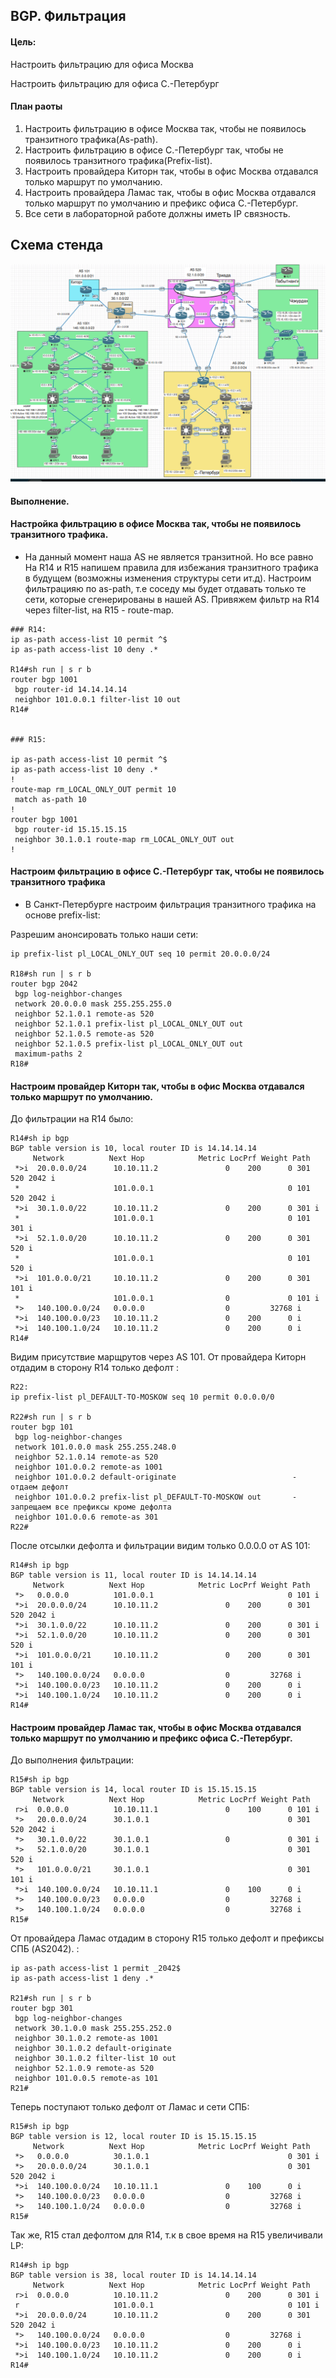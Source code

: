 ## BGP. Фильтрация

#### Цель:

Настроить фильтрацию для офиса Москва

Настроить фильтрацию для офиса С.-Петербург

#### План раоты

1. Настроить фильтрацию в офисе Москва так, чтобы не появилось транзитного трафика(As-path).
2. Настроить фильтрацию в офисе С.-Петербург так, чтобы не появилось транзитного трафика(Prefix-list).
3. Настроить провайдера Киторн так, чтобы в офис Москва отдавался только маршрут по умолчанию.
4. Настроить провайдера Ламас так, чтобы в офис Москва отдавался только маршрут по умолчанию и префикс офиса С.-Петербург.
5. Все сети в лабораторной работе должны иметь IP связность.



##  Схема стенда 

![](ibgp.png)

#### Выполнение.

#### Настройка фильтрацию в офисе Москва так, чтобы не появилось транзитного трафика.

* На данный момент наша AS не является транзитной. Но все равно На R14 и R15 напишем правила для избежания транзитного трафика в будущем (возможны изменения структуры сети ит.д). Настроим фильтрацияю по as-path, т.е соседу мы будет отдавать только те сети, которые сгенерированы в нашей AS. Привяжем фильтр на R14 через filter-list, на R15 -  route-map. 

  
```
### R14:
ip as-path access-list 10 permit ^$
ip as-path access-list 10 deny .*

R14#sh run | s r b
router bgp 1001
 bgp router-id 14.14.14.14
 neighbor 101.0.0.1 filter-list 10 out
R14#


### R15:

ip as-path access-list 10 permit ^$
ip as-path access-list 10 deny .*
!
route-map rm_LOCAL_ONLY_OUT permit 10
 match as-path 10
! 
router bgp 1001
 bgp router-id 15.15.15.15
 neighbor 30.1.0.1 route-map rm_LOCAL_ONLY_OUT out
!
```

#### Настроим фильтрацию в офисе С.-Петербург так, чтобы не появилось транзитного трафика

* В Санкт-Петербурге настроим фильтрация транзитного трафика на основе prefix-list:

Разрешим анонсировать только наши сети:

```
ip prefix-list pl_LOCAL_ONLY_OUT seq 10 permit 20.0.0.0/24

R18#sh run | s r b
router bgp 2042
 bgp log-neighbor-changes
 network 20.0.0.0 mask 255.255.255.0
 neighbor 52.1.0.1 remote-as 520
 neighbor 52.1.0.1 prefix-list pl_LOCAL_ONLY_OUT out
 neighbor 52.1.0.5 remote-as 520
 neighbor 52.1.0.5 prefix-list pl_LOCAL_ONLY_OUT out
 maximum-paths 2
R18#
```

#### Настроим провайдер Киторн так, чтобы в офис Москва отдавался только маршрут по умолчанию.

До фильтрации на R14 было:

```
R14#sh ip bgp 
BGP table version is 10, local router ID is 14.14.14.14
     Network          Next Hop            Metric LocPrf Weight Path
 *>i  20.0.0.0/24      10.10.11.2               0    200      0 301 520 2042 i
 *                     101.0.0.1                              0 101 520 2042 i
 *>i  30.1.0.0/22      10.10.11.2               0    200      0 301 i
 *                     101.0.0.1                              0 101 301 i
 *>i  52.1.0.0/20      10.10.11.2               0    200      0 301 520 i
 *                     101.0.0.1                              0 101 520 i
 *>i  101.0.0.0/21     10.10.11.2               0    200      0 301 101 i
 *                     101.0.0.1                0             0 101 i
 *>   140.100.0.0/24   0.0.0.0                  0         32768 i
 *>i  140.100.0.0/23   10.10.11.2               0    200      0 i
 *>i  140.100.1.0/24   10.10.11.2               0    200      0 i
R14#
```

Видим присутствие марщрутов через AS 101. От провайдера Киторн отдадим в сторону R14 только дефолт :

```
R22:
ip prefix-list pl_DEFAULT-TO-MOSKOW seq 10 permit 0.0.0.0/0

R22#sh run | s r b
router bgp 101
 bgp log-neighbor-changes
 network 101.0.0.0 mask 255.255.248.0
 neighbor 52.1.0.14 remote-as 520
 neighbor 101.0.0.2 remote-as 1001
 neighbor 101.0.0.2 default-originate                          - отдаем дефолт
 neighbor 101.0.0.2 prefix-list pl_DEFAULT-TO-MOSKOW out       - запрещаем все префиксы кроме дефолта
 neighbor 101.0.0.6 remote-as 301
R22#
```

После отсылки дефолта и фильтрации видим только 0.0.0.0 от AS 101:

```
R14#sh ip bgp 
BGP table version is 11, local router ID is 14.14.14.14
     Network          Next Hop            Metric LocPrf Weight Path
 *>   0.0.0.0          101.0.0.1                              0 101 i
 *>i  20.0.0.0/24      10.10.11.2               0    200      0 301 520 2042 i
 *>i  30.1.0.0/22      10.10.11.2               0    200      0 301 i
 *>i  52.1.0.0/20      10.10.11.2               0    200      0 301 520 i
 *>i  101.0.0.0/21     10.10.11.2               0    200      0 301 101 i
 *>   140.100.0.0/24   0.0.0.0                  0         32768 i
 *>i  140.100.0.0/23   10.10.11.2               0    200      0 i
 *>i  140.100.1.0/24   10.10.11.2               0    200      0 i
R14#
```

#### Настроим провайдер Ламас так, чтобы в офис Москва отдавался только маршрут по умолчанию и префикс офиса С.-Петербург.

До выполнения фильтрации:

```
R15#sh ip bgp 
BGP table version is 14, local router ID is 15.15.15.15
     Network          Next Hop            Metric LocPrf Weight Path
 r>i  0.0.0.0          10.10.11.1               0    100      0 101 i
 *>   20.0.0.0/24      30.1.0.1                               0 301 520 2042 i
 *>   30.1.0.0/22      30.1.0.1                 0             0 301 i
 *>   52.1.0.0/20      30.1.0.1                               0 301 520 i
 *>   101.0.0.0/21     30.1.0.1                               0 301 101 i
 *>i  140.100.0.0/24   10.10.11.1               0    100      0 i
 *>   140.100.0.0/23   0.0.0.0                  0         32768 i
 *>   140.100.1.0/24   0.0.0.0                  0         32768 i
R15#
```

От провайдера Ламас отдадим в сторону R15 только дефолт и префиксы СПБ (AS2042).   :

```
ip as-path access-list 1 permit _2042$
ip as-path access-list 1 deny .*

R21#sh run | s r b
router bgp 301
 bgp log-neighbor-changes
 network 30.1.0.0 mask 255.255.252.0
 neighbor 30.1.0.2 remote-as 1001
 neighbor 30.1.0.2 default-originate
 neighbor 30.1.0.2 filter-list 10 out
 neighbor 52.1.0.9 remote-as 520
 neighbor 101.0.0.5 remote-as 101
R21#
```

Теперь поступают только дефолт от Ламас и сети СПБ:

```
R15#sh ip bgp 
BGP table version is 12, local router ID is 15.15.15.15
     Network          Next Hop            Metric LocPrf Weight Path
 *>   0.0.0.0          30.1.0.1                               0 301 i
 *>   20.0.0.0/24      30.1.0.1                               0 301 520 2042 i
 *>i  140.100.0.0/24   10.10.11.1               0    100      0 i
 *>   140.100.0.0/23   0.0.0.0                  0         32768 i
 *>   140.100.1.0/24   0.0.0.0                  0         32768 i
R15#
```

Так же, R15 стал дефолтом для R14, т.к в свое время на R15 увеличивали LP:

```
R14#sh ip bgp 
BGP table version is 38, local router ID is 14.14.14.14
     Network          Next Hop            Metric LocPrf Weight Path
 r>i  0.0.0.0          10.10.11.2               0    200      0 301 i
 r                     101.0.0.1                              0 101 i
 *>i  20.0.0.0/24      10.10.11.2               0    200      0 301 520 2042 i
 *>   140.100.0.0/24   0.0.0.0                  0         32768 i
 *>i  140.100.0.0/23   10.10.11.2               0    200      0 i
 *>i  140.100.1.0/24   10.10.11.2               0    200      0 i
R14#
```
